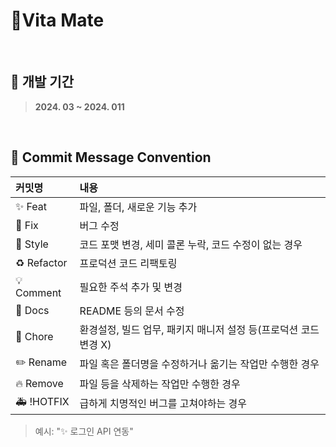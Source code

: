 # 💊Vita Mate
<br>

## 👀 개발 기간
> **2024. 03 ~ 2024. 011**
<br>

## 📃 Commit Message Convention
|커밋명|내용|
|:------|:---|
|✨ Feat|파일, 폴더, 새로운 기능 추가|
|🐛 Fix|버그 수정|
|🎨 Style|코드 포맷 변경, 세미 콜론 누락, 코드 수정이 없는 경우|
|♻️ Refactor|프로덕션 코드 리팩토링|
|💡 Comment|필요한 주석 추가 및 변경|
|📝 Docs|README 등의 문서 수정|
|🔧 Chore|환경설정, 빌드 업무, 패키지 매니저 설정 등(프로덕션 코드 변경 X)|
|✏️ Rename|파일 혹은 폴더명을 수정하거나 옮기는 작업만 수행한 경우|
|🔥 Remove|파일 등을 삭제하는 작업만 수행한 경우|
|🚑️ !HOTFIX|급하게 치명적인 버그를 고쳐야하는 경우|
> 예시: "✨ 로그인 API 연동"
